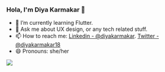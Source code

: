 ### Hola, I'm Diya Karmakar 👋

- 🌱 I’m currently learning Flutter.
- 💬 Ask me about UX design, or any tech related stuff.
- 📫 How to reach me:  [Linkedin - @diyakarmakar](www.linkedin.com/in/diya-karmakar).
  [Twitter - @diyakarmakar18](https://twitter.com/Diyakarmakar18)
- 😄 Pronouns: she/her

<img src = "https://github-readme-stats.vercel.app/api?username=diyakarmakar779&&show_icons=true&title_color=ffffff&icon_color=bb2acf&text_color=daf7dc&bg_color=191919">
